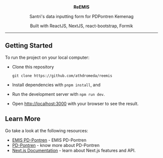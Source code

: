 <p align="center"><b>ReEMIS</b></p>
<p align="center">Santri's data inputting form for PDPontren Kemenag</p>
<p align="center">Built with ReactJS, NextJS, react-bootstrap, Formik</p> 
<hr>

## Getting Started

To run the project on your local computer:
- Clone this repository

    ```git clone https://github.com/athdromeda/reemis```
- Install dependencies with ```pnpm install```, and 
- Run the development server with ```npm run dev```.
- Open [http://localhost:3000](http://localhost:3000) with your browser to see the result.

## Learn More

Go take a look at the following resources:
- [EMIS PD-Pontren](https://emispendis.kemenag.go.id/pdpontrenv2/) - EMIS PD-Pontren
- [PD-Pontren](https://ditpdpontren.kemenag.go.id/) - know more about PD-Pontren
- [Next.js Documentation](https://nextjs.org/docs) - learn about Next.js features and API.